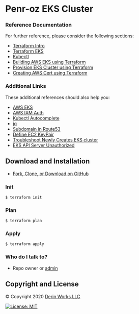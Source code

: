# Penr-oz EKS Cluster

### Reference Documentation
For further reference, please consider the following sections:

* [Terraform Intro](https://www.terraform.io/intro/index.html)
* [Terraform EKS](https://learn.hashicorp.com/terraform/aws/eks-intro)
* [Kubectl](https://kubernetes.io/docs/tasks/tools/install-kubectl/)
* [Building AWS EKS using Terraform](https://www.esentri.com/building-a-kubernetes-cluster-on-aws-eks-using-terraform/)
* [Provision EKS Cluster using Terraform](https://learn.hashicorp.com/terraform/kubernetes/provision-eks-cluster)
* [Creating AWS Cert using Terraform](https://www.azavea.com/blog/2018/07/16/provisioning-acm-certificates-on-aws-with-terraform/)

### Additional Links
These additional references should also help you:

* [AWS EKS](https://aws.amazon.com/eks/getting-started/)
* [AWS IAM Auth](https://docs.aws.amazon.com/eks/latest/userguide/install-aws-iam-authenticator.html)
* [Kubectl Autocomplete](https://kubernetes.io/docs/tasks/tools/install-kubectl/#enabling-shell-autocompletion)
* [jq](https://stedolan.github.io/jq/)
* [Subdomain in Route53](https://docs.aws.amazon.com/Route53/latest/DeveloperGuide/CreatingNewSubdomain.html#CreateZoneNewSubdomain)
* [Define EC2 KeyPair](https://docs.aws.amazon.com/AWSEC2/latest/UserGuide/ec2-key-pairs.html)
* [Troubleshoot Newly Creates EKS cluster](https://medium.com/@yocollab/terraform-creating-eks-cluster-f5f53ebd0f1b)
* [EKS API Server Unauthorized](https://aws.amazon.com/premiumsupport/knowledge-center/eks-api-server-unauthorized-error/)

## Download and Installation
* [Fork, Clone, or Download on GitHub](https://github.com/ozguramac/penr-oz-eks)

### Init
```
$ terraform init
```
### Plan
```
$ terraform plan
```
### Apply
```
$ terraform apply
```
### Who do I talk to? ###
* Repo owner or [admin](mailto:info@derinworksllc.com) 

## Copyright and License
&copy; Copyright 2020 [Derin Works LLC](http://www.derinworksllc.com)

[![License: MIT](https://img.shields.io/badge/License-MIT-yellow.svg)](https://opensource.org/licenses/MIT)